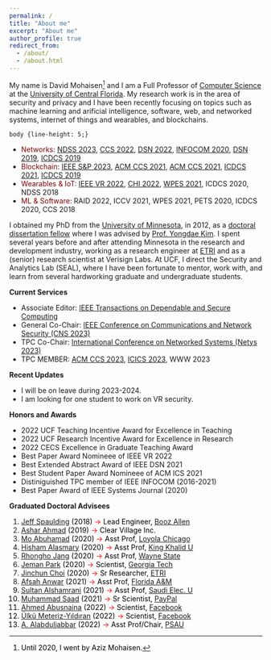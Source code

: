 ```yaml
---
permalink: /
title: "About me"
excerpt: "About me"
author_profile: true
redirect_from: 
  - /about/
  - /about.html
---
```

My name is David Mohaisen[^1] and I am a Full Professor of [Computer Science](https://www.cs.ucf.edu/) at the [University of Central Florida](https://www.ucf.edu/). My research work is in the area of security and privacy and I have been recently focusing on topics such as machine learning and arificial intelligence, software, web, and networked systems, internet of things and wearables, and blockchains. 

```{css echo = FALSE}
body {line-height: 5;}
```
  * <span style="color:maroon">Networks</span>: [NDSS 2023](files/ndss23.pdf), [CCS 2022](files/ccs22.pdf), [DSN 2022](files/dsn22.pdf), [INFOCOM 2020](files/infocom20sf.pdf), [DSN 2019](files/dsn19a.pdf), [ICDCS 2019](files/icdcs19b.pdf)
  * <span style="color:maroon">Blockchain</span>: [IEEE S&P 2023](files/sp23.pdf), [ACM CCS 2021](files/ccs21a.pdf), [ACM CCS 2021](files/ccs21b.pdf), [ICDCS 2021](files/icdcs21.pdf), [ICDCS 2019](files.icdcs19c.pdf)
  * <span style="color:maroon">Wearables & IoT</span>: [IEEE VR 2022](files/vr22a.pdf), [CHI 2022](files/chi22.pdf), [WPES 2021](files/wpes22sia.pdf), ICDCS 2020, NDSS 2018
  * <span style="color:maroon">ML & Software</span>: RAID 2022, ICCV 2021, WPES 2021, PETS 2020, ICDCS 2020, CCS 2018

I obtained my PhD from the [University of Minnesota](https://twin-cities.umn.edu/), in 2012, as a [doctoral dissertation fellow](https://cla.umn.edu/graduate-students/research-creative-inquiry/doctoral-dissertation-fellowship-ddf) where I was advised by [Prof. Yongdae Kim](https://syssec.kaist.ac.kr/~yongdaek/). I spent several years before and after attending Minnesota in the research and development industry, working as a research engineer at [ETRI](https://etri.re.kr/intro.html) and as a (senior) research scientist at Verisign Labs. At UCF, I direct the Security and Analytics Lab (SEAL), where I have been fortunate to mentor, work with, and learn from several hardworking graduate and undergraduate students. 

**Current Services** 
* Associate Editor: [IEEE Transactions on Dependable and Secure Computing](https://ieeexplore.ieee.org/xpl/RecentIssue.jsp?punumber=8858)
* General Co-Chair: [IEEE Conference on Communications and Network Security (CNS 2023)](https://cns2023.ieee-cns.org/)
* TPC Co-Chair: [International Conference on Networked Systems (Netys 2023)](https://netys.net)
* TPC MEMBER: [ACM CCS 2023](https://www.sigsac.org/ccs/CCS2023/), [ICICS 2023](https://icics23.nankai.edu.cn/), WWW 2023

**Recent Updates**
* I will be on leave during 2023-2024.
* I am looking for one student to work on VR security.

**Honors and Awards**

* 2022 UCF Teaching Incentive Award for Excellence in Teaching
* 2022 UCF Research Incentive Award for Excellence in Research
* 2022 CECS Excellence in Graduate Teaching Award
* Best Paper Award Nomineee of IEEE VR 2022
* Best Extended Abstract Award of IEEE DSN 2021
* Best Student Paper Award Nomineee of ACM ICS 2021
* Distiniguished TPC member of IEEE INFOCOM (2016-2021)
* Best Paper Award of IEEE Systems Journal (2020) 

**Graduated Doctoral Advisees**
<span>
<ol>
<li><font color="#000000"><a href="https://www.linkedin.com/in/jeffreyspaulding/">Jeff Spaulding</a> (2018) <font color="red">&#x2192;</font> <!-- <s><i>Asst. Prof.</i>,  <a href="https://www.canisius.edu/">Canisius College</a></s>--> Lead Engineer, <a href="https://www.boozallen.com/">Booz Allen</font></li>
<li><font color="#000000"><a href="https://www.linkedin.com/in/ahmad-ashar/">Ashar Ahmad</a> (2019) <font color="red">&#x2192;</font> Clear Village Inc.</font> </li>
<li><font color="#000000"><a href="https://www.linkedin.com/in/abuhamadm/">Mo Abuhamad</a> (2020) <font color="red">&#x2192;</font> Asst Prof, <a href="https://www.luc.edu/">Loyola Chicago</a></font></li>
<li><font color="#000000"><a href="https://www.linkedin.com/in/hisham-alasmary-24ba31189/">Hisham Alasmary</a> (2020) <font color="red">&#x2192;</font> Asst Prof, <a href="https://www.kku.edu.sa/en">King Khalid U</a></font></li>
<li><font color="#000000"><a href="https://www.linkedin.com/in/rhongho-jang-a57706152/">Rhongho Jang</a> (2020) <font color="red">&#x2192;</font> Asst Prof, <a href="https://wayne.edu/">Wayne State</a></font></li>
<li><font color="#000000"><a href="https://www.linkedin.com/in/jemanpark122/">Jeman Park</a> (2020) <font color="red">&#x2192;</font> Scientist, <a href="https://www.gatech.edu/">Georgia Tech</a></font></li>
<li><font color="#000000"><a href="https://www.linkedin.com/in/jinchunchoi/">Jinchun Choi</a> (2020) <font color="red">&#x2192;</font> Sr Researcher, <a href="https://www.etri.re.kr/eng/main/main.etri">ETRI</a></font> </li>
<li><font color="#000000"><a href="https://www.linkedin.com/in/afsahanwar/">Afsah Anwar</a> (2021) <font color="red">&#x2192;</font> Asst Prof, <a href="https://www.famu.edu/">Florida A&M</a></li>
<li><font color="#000000"><a href="https://www.linkedin.com/in/sultan-alshamrani-52b7a588/">Sultan Alshamrani</a> (2021)  <font color="red">&#x2192;</font> Asst Prof, <a href="https://seu.edu.sa/en/home">Saudi Elec. U</a></font></li>
<li><font color="#000000"><a href="https://www.linkedin.com/in/muhammad-saad-b41665145/">Muhammad Saad</a> (2021) <font color="red">&#x2192;</font> Sr Scientist, <a href="">PayPal</a></font> </li>
<li><a href="https://www.linkedin.com/in/ahmed-abusnaina-958b4b138/">Ahmed Abusnaina</a> (2022) <font color="red">&#x2192;</font> Scientist, <a href="https://about.facebook.com/?utm_source=meta.com&utm_medium=redirect">Facebook</a></li>
<li><a href="https://www.linkedin.com/in/ulku-meteriz/">Ülkü Meteriz-Yıldıran</a> (2022) <font color="red">&#x2192;</font> Scientist, <a href="https://about.facebook.com/?utm_source=meta.com&utm_medium=redirect">Facebook</a></li>
<li><a href="https://www.linkedin.com/in/alabduljabbar/">A. Alabduljabbar</a> (2022) <font color="red">&#x2192;</font> Asst Prof/Chair, <a href="https://www.psau.edu.sa/en">PSAU</a></li>
</ol></span>

[^1]: Until 2020, I went by Aziz Mohaisen.
